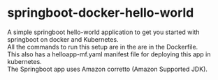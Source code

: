 # springboot-docker-hello-world
A simple springboot hello-world application to get you started with springboot on docker and Kubernetes.
</br> All the commands to run this setup are in the are in the Dockerfile.
</br> This also has a helloapp-mf.yaml manifest file for deploying this app in kubernetes.
</br> The Springboot app uses Amazon corretto (Amazon Supported JDK).
